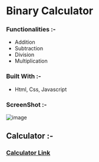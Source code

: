 # Binary Calculator

### Functionalities :-

- Addition
- Subtraction
- Division
- Multiplication

### Built With :-

- Html, Css, Javascript

### ScreenShot :-

![image](https://user-images.githubusercontent.com/82600388/156872464-ffe3ef6a-45d2-45dd-9c54-fc50a5f30c9f.png)

## Calculator :-

### [Calculator Link](./index.html)
